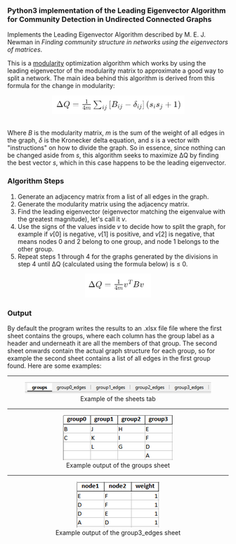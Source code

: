 ### Python3 implementation of the Leading Eigenvector Algorithm for Community Detection in Undirected Connected Graphs

Implements the Leading Eigenvector Algorithm described by M. E. J. Newman in _Finding community structure in networks using the eigenvectors of matrices_.

This is a [modularity](<https://en.wikipedia.org/wiki/Modularity_(networks)>) optimization algorithm which works by using the leading eigenvector of the modularity matrix to approximate a good way to split a network. The main idea behind this algorithm is derived from this formula for the change in modularity:

<div align=center>
    <img src="docs/expanded_delta.png"/>
</div>
<br>

Where _B_ is the modularity matrix, _m_ is the sum of the weight of all edges in the graph, _$\delta$_ is the Kronecker delta equation, and _s_ is a vector with "instructions" on how to divide the graph. So in essence, since nothing can be changed aside from _s_, this algorithm seeks to maximize &Delta;Q by finding the best vector _s_, which in this case happens to be the leading eigenvector.

### Algorithm Steps

1. Generate an adjacency matrix from a list of all edges in the graph.
2. Generate the modularity matrix using the adjacency matrix.
3. Find the leading eigenvector (eigenvector matching the eigenvalue with the greatest magnitude), let's call it _v_.
4. Use the signs of the values inside _v_ to decide how to split the graph, for example if _v_[0] is negative, _v_[1] is positive, and _v_[2] is negative, that means nodes 0 and 2 belong to one group, and node 1 belongs to the other group.
5. Repeat steps 1 through 4 for the graphs generated by the divisions in step 4 until &Delta;Q (calculated using the formula below) is &leq; 0.

<div align=center>
    <img src="docs/mod_delta.png"/>
</div>

### Output

By default the program writes the results to an .xlsx file file where the first sheet contains the groups, where each column has the group label as a header and underneath it are all the members of that group. The second sheet onwards contain the actual graph structure for each group, so for example the second sheet contains a list of all edges in the first group found. Here are some examples:

<hr>
<figure align=center>
    <img src="docs/sheets.png"/>
<figcaption>Example of the sheets tab</figcaption>
</figure>
<hr>
<figure align=center>
    <img src="docs/groups.png"/>
    <figcaption>Example output of the groups sheet</figcaption>
</figure>
<hr>
<figure align=center>
    <img src="docs/edges.png"/>
    <figcaption>Example output of the group3_edges sheet</figcaption>
</figure>
